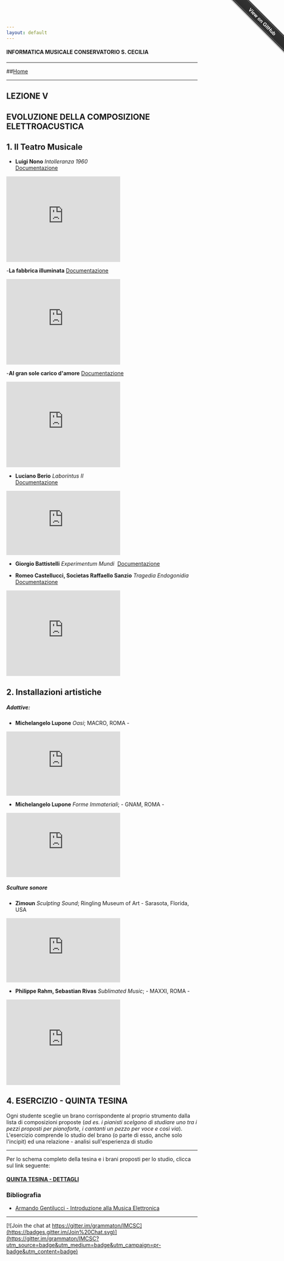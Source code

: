 ```yaml
---
layout: default
---
```


#### INFORMATICA MUSICALE CONSERVATORIO S. CECILIA

----

##[Home](https://demartinomrc.github.io/IMCSC)

----

## LEZIONE V

## EVOLUZIONE DELLA COMPOSIZIONE ELETTROACUSTICA



 ## 1. Il Teatro Musicale

- **Luigi Nono** *Intolleranza 1960*   
[Documentazione](http://www.teatrolafenice.it/media/libretti/114_6319intero_indd.pdf)   

<iframe width="300" height="225" src="https://www.youtube.com/embed/65QPTF5npwQ" frameborder="0" allowfullscreen></iframe>

  
-**La fabbrica illuminata**
[Documentazione](http://www.luiginono.it/it/luigi-nono/opere/la-fabbrica-illuminata)

<iframe width="300" height="225" src=https://www.youtube.com/watch?v=yzcAzCEtAbs frameborder="0" allowfullscreen></iframe>

  
-**Al gran sole carico d'amore**
[Documentazione](http://www.luiginono.it/it/luigi-nono/opere/al-gran-sole-carico-d-amore)

<iframe width="300" height="225" src=https://www.youtube.com/watch?v=YJibhZP_mAo frameborder="0" allowfullscreen></iframe>

  
  
- **Luciano Berio**  *Laborintus II*   
[Documentazione](http://www.lucianoberio.org/node/1509?356130551=1)   
<iframe width="300" height="169" src="https://www.youtube.com/embed/MLHjkrsh_Lw" frameborder="0" allowfullscreen></iframe>



- **Giorgio Battistelli** *Experimentum Mundi *
[Documentazione](http://www.giorgiobattistelli.it/opere/teatro-musicale/experimentum-mundi/)   



- **Romeo Castellucci, Socìetas Raffaello Sanzio** *Tragedia Endogonidia*   
[Documentazione](http://www.digicult.it/it/digimag/issue-003/italiano-la-tragedia-della-societas-raffaello-sanzio/)   

<iframe width="300" height="225" src="https://www.youtube.com/embed/-08pVAhCcOo" frameborder="0" allowfullscreen></iframe>

## 2. Installazioni artistiche

##### Adattive:

- **Michelangelo Lupone** *Oasi*;  MACRO, ROMA -
<iframe width="300" height="169" src="https://www.youtube.com/embed/4EmUoXvGxSE" frameborder="0" allowfullscreen></iframe>

- **Michelangelo Lupone** *Forme Immateriali*; - GNAM, ROMA -  	
<iframe width="300" height="169" src="https://www.youtube.com/embed/wHoaJyRtKSQ" frameborder="0" allowfullscreen></iframe>

##### Sculture sonore

- **Zimoun** *Sculpting Sound*; Ringling Museum of Art - Sarasota, Florida, USA     
<iframe width="300" height="169" src="https://www.youtube.com/embed/WWgJejAiGFg" frameborder="0" allowfullscreen></iframe>


- **Philippe Rahm, Sebastian Rivas** *Sublimated Music*; - MAXXI, ROMA -    
<iframe width="300" height="225" src="https://www.youtube.com/embed/v2w_ZIHuvAw" frameborder="0" allowfullscreen></iframe>

 
## 4. ESERCIZIO - QUINTA TESINA

Ogni studente sceglie un brano corrispondente al proprio strumento  dalla lista di composizioni proposte (*ad es. i pianisti scelgono di studiare uno tra i pezzi proposti per pianoforte, i cantanti un pezzo per voce e così via*). L'esercizio comprende lo studio del brano (o parte di esso, anche solo l'incipit) ed una relazione - analisi sull'esperienza di studio



----

Per lo schema completo della tesina e i brani proposti per lo studio, clicca sul link seguente:   

#### [QUINTA TESINA - DETTAGLI](http://demartinomrc.github.io/IMCSC/quinta_tesina.html)




### Bibliografia

 - [Armando Gentilucci - Introduzione alla Musica Elettronica](https://copy.com/gmatZ8qkaw1WROAG)
 
----

[![Join the chat at https://gitter.im/grammaton/IMCSC](https://badges.gitter.im/Join%20Chat.svg)](https://gitter.im/grammaton/IMCSC?utm_source=badge&utm_medium=badge&utm_campaign=pr-badge&utm_content=badge)
 
<div class="github-fork-ribbon-wrapper right fixed" style="width: 150px;height: 150px;position: fixed;overflow: hidden;top: 0;z-index: 9999;pointer-events: none;right: 0;"><div class="github-fork-ribbon" style="position: absolute;padding: 2px 0;background-color: #333;background-image: linear-gradient(to bottom, rgba(0, 0, 0, 0), rgba(0, 0, 0, 0.15));-webkit-box-shadow: 0 2px 3px 0 rgba(0, 0, 0, 0.5);-moz-box-shadow: 0 2px 3px 0 rgba(0, 0, 0, 0.5);box-shadow: 0 2px 3px 0 rgba(0, 0, 0, 0.5);z-index: 9999;pointer-events: auto;top: 42px;right: -43px;-webkit-transform: rotate(45deg);-moz-transform: rotate(45deg);-ms-transform: rotate(45deg);-o-transform: rotate(45deg);transform: rotate(45deg);"><a href="https://github.com/grammaton/IMCSC" style="font: 700 13px &quot;Helvetica Neue&quot;, Helvetica, Arial, sans-serif;color: #fff;text-decoration: none;text-shadow: 0 -1px rgba(0, 0, 0, 0.5);text-align: center;width: 200px;line-height: 20px;display: inline-block;padding: 2px 0;border-width: 1px 0;border-style: dotted;border-color: rgba(255, 255, 255, 0.7);">View on GitHub</a></div></div>

